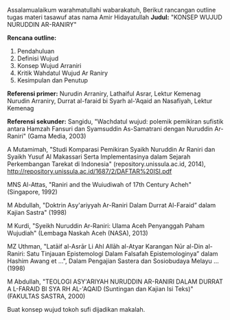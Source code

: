 Assalamualaikum warahmatullahi wabarakatuh,
Berikut rancangan outline tugas materi tasawuf atas nama Amir Hidayatullah
**Judul:**
"KONSEP WUJUD NURUDDIN AR-RANIRY"

**Rencana outline:**
1. Pendahuluan
2. Definisi Wujud
3. Konsep Wujud Arraniri
4. Kritik Wahdatul Wujud Ar Raniry
5. Kesimpulan dan Penutup

**Referensi primer:**
Nurudin Arraniry, Lathaiful Asrar, Lektur Kemenag
Nurudin Arraniry, Durrat al-faraid bi Syarh al-‘Aqaid an Nasafiyah, Lektur Kemenag

**Referensi sekunder:**
Sangidu, "Wachdatul wujud: polemik pemikiran sufistik antara Hamzah Fansuri dan Syamsuddin As-Samatrani dengan Nuruddin Ar-Raniri" (Gama Media, 2003)

A Mutamimah, "Studi Komparasi Pemikiran Syaikh Nuruddin Ar Raniri dan Syaikh Yusuf Al Makassari Serta Implementasinya dalam Sejarah Perkembangan Tarekat di Indonesia" (repository.unissula.ac.id, 2014), <http://repository.unissula.ac.id/1687/2/DAFTAR%20ISI.pdf>

MNS Al-Attas, "Raniri and the Wuiudiwah of 17th Century Acheh" (Singapore, 1992)

M Abdullah, "Doktrin Asy'ariyyah Ar-Raniri Dalam Durrat Al-Faraid” dalam Kajian Sastra" (1998)

M Kurdi, "Syeikh Nuruddin Ar-Raniri: Ulama Aceh Penyanggah Paham Wujudiah" (Lembaga Naskah Aceh (NASA), 2013)

MZ Uthman, "Latāif al-Asrār Li Ahl Allāh al-Atyar Karangan Nūr al-Din al-Raniri: Satu Tinjauan Epistemologi Dalam Falsafah Epistemologinya” dalam Hashim Awang et …", Dalam Pengajian Sastera dan Sosiobudaya Melayu … (1998)

M Abdullah, "TEOLOGI ASY'ARIYAH NURUDDIN AR-RANIRI DALAM DURRAT A L-FARAID BI SYA RH AL-'AQAID (Suntingan dan Kajian Isi Teks)" (FAKULTAS SASTRA, 2000)


Buat konsep wujud tokoh sufi dijadikan makalah.



